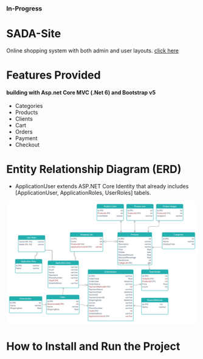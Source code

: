 ### In-Progress
# SADA-Site 
Online shopping system with both admin and user layouts. [click here](https://instagram.com/sada.suitss?utm_medium=copy_link)


# Features Provided
#### building with Asp.net Core MVC (.Net 6) and Bootstrap v5
- Categories
- Products
- Clients
- Cart
- Orders
- Payment
- Checkout

# Entity Relationship Diagram (ERD)
- ApplicationUser extends ASP.NET Core Identity that already includes [ApplicationUser, ApplicationRoles, UserRoles] tabels.


![DB](ERD.jpg)

# How to Install and Run the Project


